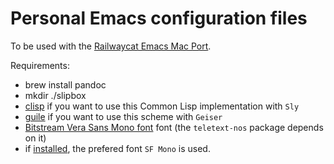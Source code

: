 # Personal Emacs configuration files

To be used with the [Railwaycat Emacs Mac Port](https://github.com/railwaycat/homebrew-emacsmacport).

Requirements:

- brew install pandoc
- mkdir ./slipbox
- [clisp](https://clisp.sourceforge.io) if you want to use this Common Lisp implementation with `Sly`
- [guile](https://www.gnu.org/software/guile/) if you want to use this scheme with `Geiser`
- [Bitstream Vera Sans Mono font](http://legionfonts.com/fonts/bitstream-vera-sans-mono) font (the `teletext-nos` package depends on it)
- if [installed](https://medium.com/@shashikant.jagtap/getting-apples-sf-mono-font-in-macos-1de5183add84), the prefered font `SF Mono` is used.
